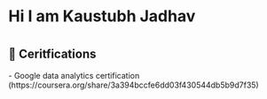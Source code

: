 <h1> Hi I am Kaustubh Jadhav </h1>
<h1> 
<h2> 🏅 Ceritfications </h2>
  - Google data analytics certification </h1>
  (https://coursera.org/share/3a394bccfe6dd03f430544db5b9d7f35)
